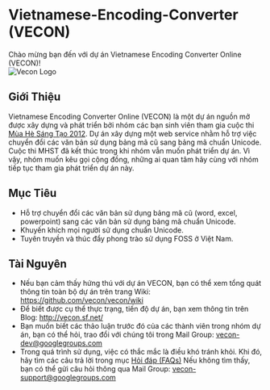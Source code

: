 # Vietnamese-Encoding-Converter (VECON)

Chào mừng bạn đến với dự án Vietnamese Encoding Converter Online (VECON)!  
![Vecon Logo](https://raw.github.com/vecon/vecon/gh-pages/images/vecon-logo.png)

## Giới Thiệu

Vietnamese Encoding Converter Online (VECON) là một dự án nguồn mở được xây dựng và phát triển bởi nhóm các bạn sinh viên tham gia cuộc thi [Mùa Hè Sáng Tạo 2012](http://vfossa.vn/vi/mhst/2012/). Dự án xây dựng một web service nhằm hỗ trợ việc chuyển đổi các văn bản sử dụng bảng mã cũ sang bảng mã chuẩn Unicode. Cuộc thi MHST đã kết thúc trong khi nhóm vẫn muốn phát triển dự án. Vì vậy, nhóm muốn kêu gọi cộng đồng, những ai quan tâm hãy cùng với nhóm tiếp tục tham gia phát triển dự án này.

## Mục Tiêu

* Hỗ trợ chuyển đổi các văn bản sử dụng bảng mã cũ (word, excel, powerpoint) sang các văn bản sử dụng bảng mã chuẩn Unicode.
* Khuyến khích mọi người sử dụng chuẩn Unicode.
* Tuyên truyền và thúc đẩy phong trào sử dụng FOSS ở Việt Nam.

## Tài Nguyên

* Nếu bạn cảm thấy hứng thú với dự án VECON, bạn có thể xem tổng quát thông tin toàn bộ dự án trên trang Wiki: https://github.com/vecon/vecon/wiki
* Để biết được cụ thể thực trạng, tiến độ dự án, bạn xem thông tin trên Blog: http://vecon.sf.net/
* Bạn muốn biết các thảo luận trước đó của các thành viên trong nhóm dự án, bạn có thể hỏi, trao đổi với chúng tôi trong Mail Group: vecon-dev@googlegroups.com 
* Trong quá trình sử dụng, việc có thắc mắc là điều khó tránh khỏi. Khi đó, hãy tìm các câu trả lời trong mục [Hỏi đáp (FAQs)](https://github.com/vecon/vecon/wiki/H%E1%BB%8Fi-%C4%91%C3%A1p) Nếu không tìm thấy, bạn có thể gửi câu hỏi thông qua Mail Group: vecon-support@googlegroups.com
